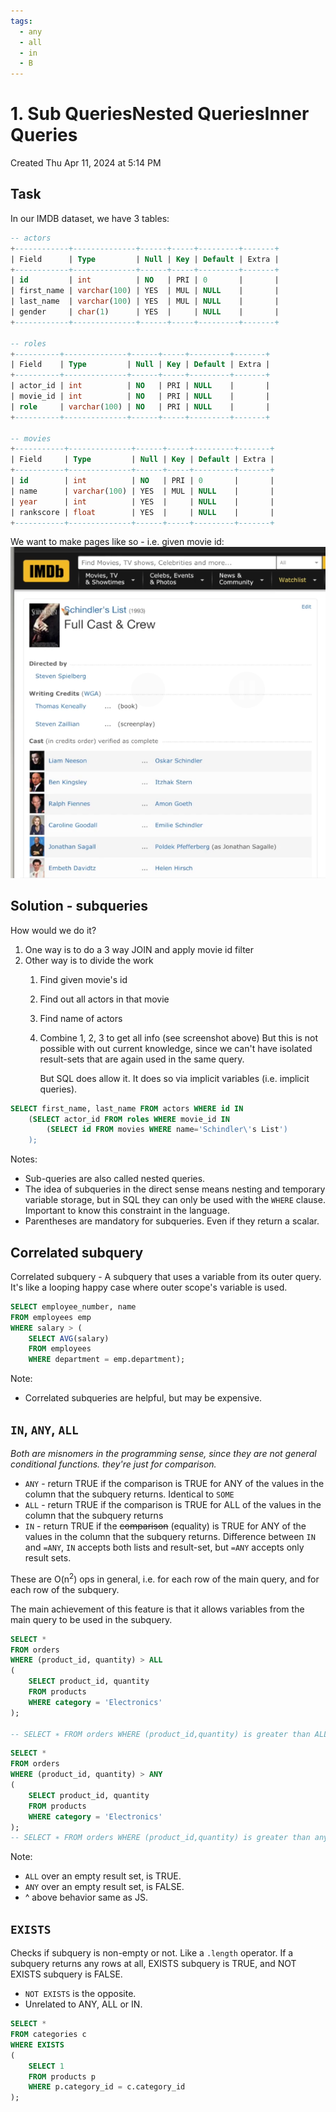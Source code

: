 ```yaml
---
tags:
  - any
  - all
  - in
  - B
---
```

# 1. Sub QueriesNested QueriesInner Queries
Created Thu Apr 11, 2024 at 5:14 PM

## Task
In our IMDB dataset, we have 3 tables:
```sql
-- actors
+------------+--------------+------+-----+---------+-------+
| Field      | Type         | Null | Key | Default | Extra |
+------------+--------------+------+-----+---------+-------+
| id         | int          | NO   | PRI | 0       |       |
| first_name | varchar(100) | YES  | MUL | NULL    |       |
| last_name  | varchar(100) | YES  | MUL | NULL    |       |
| gender     | char(1)      | YES  |     | NULL    |       |
+------------+--------------+------+-----+---------+-------+

-- roles
+----------+--------------+------+-----+---------+-------+
| Field    | Type         | Null | Key | Default | Extra |
+----------+--------------+------+-----+---------+-------+
| actor_id | int          | NO   | PRI | NULL    |       |
| movie_id | int          | NO   | PRI | NULL    |       |
| role     | varchar(100) | NO   | PRI | NULL    |       |
+----------+--------------+------+-----+---------+-------+

-- movies
+-----------+--------------+------+-----+---------+-------+
| Field     | Type         | Null | Key | Default | Extra |
+-----------+--------------+------+-----+---------+-------+
| id        | int          | NO   | PRI | 0       |       |
| name      | varchar(100) | YES  | MUL | NULL    |       |
| year      | int          | YES  |     | NULL    |       |
| rankscore | float        | YES  |     | NULL    |       |
+-----------+--------------+------+-----+---------+-------+
```

We want to make pages like so - i.e. given movie id:
![](../../../../assets/1-Sub-QueriesNested-QueriesInner-Queries-image-1-20089a66.png)

## Solution - subqueries
How would we do it?
1. One way is to do a 3 way JOIN and apply movie id filter
2. Other way is to divide the work
	1. Find given movie's id
	2. Find out all actors in that movie
	3. Find name of actors
	4. Combine 1, 2, 3 to get all info (see screenshot above)
	   But this is not possible with out current knowledge, since we can't have isolated result-sets that are again used in the same query.
	   
	   But SQL does allow it. It does so via implicit variables (i.e. implicit queries).

```sql
SELECT first_name, last_name FROM actors WHERE id IN 
	(SELECT actor_id FROM roles WHERE movie_id IN 
		(SELECT id FROM movies WHERE name='Schindler\'s List')
	);
```


Notes:
- Sub-queries are also called nested queries.
- The idea of subqueries in the direct sense means nesting and temporary variable storage, but in SQL they can only be used with the `WHERE` clause. Important to know this constraint in the language.
- Parentheses are mandatory for subqueries. Even if they return a scalar.

## Correlated subquery
Correlated subquery - A subquery that uses a variable from its outer query. It's like a looping happy case where outer scope's variable is used.

```sql
SELECT employee_number, name
FROM employees emp
WHERE salary > (
	SELECT AVG(salary)
	FROM employees
	WHERE department = emp.department);
```

Note:
- Correlated subqueries are helpful, but may be expensive.
## `IN`, `ANY`, `ALL`
*Both are misnomers in the programming sense, since they are not general conditional functions. they're just for comparison.*

- `ANY` - return TRUE if the comparison is TRUE for ANY of the values in the column that the subquery returns. Identical to `SOME`
- `ALL` - return TRUE if the comparison is TRUE for ALL of the values in the column that the subquery returns
- `IN` - return TRUE if the ~~comparison~~ (equality) is TRUE for ANY of the values in the column that the subquery returns. Difference between `IN` and `=ANY`, `IN` accepts both lists and result-set, but `=ANY` accepts only result sets.

These are O(n<sup>2</sup>) ops in general, i.e. for each row of the main query, and for each row of the subquery.

The main achievement of this feature is that it allows variables from the main query to be used in the subquery.

```sql
SELECT *
FROM orders
WHERE (product_id, quantity) > ALL 
(
    SELECT product_id, quantity
    FROM products
    WHERE category = 'Electronics'
);

-- SELECT ∗ FROM orders WHERE (product_id,quantity) is greater than ALL rows of subquery
```

```sql
SELECT *
FROM orders
WHERE (product_id, quantity) > ANY 
(
    SELECT product_id, quantity
    FROM products
    WHERE category = 'Electronics'
);
-- SELECT ∗ FROM orders WHERE (product_id,quantity) is greater than any rows of subquery
```
Note:
- `ALL` over an empty result set, is TRUE.
- `ANY` over an empty result set, is FALSE.
- ^ above behavior same as JS.
## `EXISTS`
Checks if subquery is non-empty or not. Like a `.length` operator.
If a subquery returns any rows at all, EXISTS subquery is TRUE, and NOT EXISTS subquery is FALSE.

- `NOT EXISTS` is the opposite.
- Unrelated to ANY, ALL or IN.

```sql
SELECT *
FROM categories c
WHERE EXISTS 
(
    SELECT 1
    FROM products p
    WHERE p.category_id = c.category_id
);
```